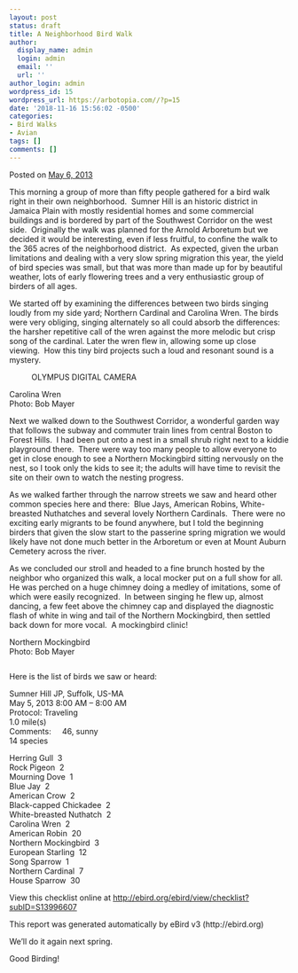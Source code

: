 ```yaml
---
layout: post
status: draft
title: A Neighborhood Bird Walk
author:
  display_name: admin
  login: admin
  email: ''
  url: ''
author_login: admin
wordpress_id: 15
wordpress_url: https://arbotopia.com//?p=15
date: '2018-11-16 15:56:02 -0500'
categories:
- Bird Walks
- Avian
tags: []
comments: []
---
```

<p><!-- wp:paragraph --></p>
<p>Posted on&nbsp;<a href="https://web.archive.org/web/20130510052128/http://www.arbotopia.com/a-neighborhood-bird-walk/">May 6, 2013</a></p>
<p><!-- /wp:paragraph --></p>
<p><!-- wp:paragraph --></p>
<p>This morning a group of more than fifty people gathered for a bird walk right in their own neighborhood.&nbsp; Sumner Hill is an historic district in Jamaica Plain with mostly residential homes and some commercial buildings and is bordered by part of the Southwest Corridor on the west side.&nbsp; Originally the walk was planned for the Arnold Arboretum but we decided it would be interesting, even if less fruitful, to confine the walk to the 365 acres of the neighborhood district.&nbsp; As expected, given the urban limitations and dealing with a very slow spring migration this year, the yield of bird species was small, but that was more than made up for by beautiful weather, lots of early flowering trees and a very enthusiastic group of birders of all ages.</p>
<p><!-- /wp:paragraph --></p>
<p><!-- wp:paragraph --></p>
<p>We started off by examining the differences between two birds singing loudly from my side yard; Northern Cardinal and Carolina Wren. The birds were very obliging, singing alternately so all could absorb the differences: the harsher repetitive call of the wren against the more melodic but crisp song of the cardinal. Later the wren flew in, allowing some up close viewing.&nbsp; How this tiny bird projects such a loud and resonant sound is a mystery.</p>
<p><!-- /wp:paragraph --></p>
<p><!-- wp:image {"id":309} --></p>
<figure class="wp-block-image"><img src="https://arbotopia.com/wp-content/uploads/2018/11/P1010002-1.jpg" alt="" class="wp-image-309"/><br />
<figcaption>OLYMPUS DIGITAL CAMERA</figcaption>
</figure>
<p><!-- /wp:image --></p>
<p><!-- wp:paragraph --></p>
<p>Carolina Wren<br>Photo: Bob Mayer</p>
<p><!-- /wp:paragraph --></p>
<p><!-- wp:paragraph --></p>
<p>Next we walked down to the Southwest Corridor, a wonderful garden way that follows the subway and commuter train lines from central Boston to Forest Hills.&nbsp; I had been put onto a nest in a small shrub right next to a kiddie playground there.&nbsp; There were way too many people to allow everyone to get in close enough to see a Northern Mockingbird sitting nervously on the nest, so I took only the kids to see it; the adults will have time to revisit the site on their own to watch the nesting progress.</p>
<p><!-- /wp:paragraph --></p>
<p><!-- wp:paragraph --></p>
<p>As we walked farther through the narrow streets we saw and heard other common species here and there:&nbsp; Blue Jays, American Robins, White-breasted Nuthatches and several lovely Northern Cardinals.&nbsp; There were no exciting early migrants to be found anywhere, but I told the beginning birders that given the slow start to the passerine spring migration we would likely have not done much better in the Arboretum or even at Mount Auburn Cemetery across the river.</p>
<p><!-- /wp:paragraph --></p>
<p><!-- wp:paragraph --></p>
<p>As we concluded our stroll and headed to a fine brunch hosted by the neighbor who organized this walk, a local mocker put on a full show for all.&nbsp; He was perched on a huge chimney doing a medley of imitations, some of which were easily recognized.&nbsp; In between singing he flew up, almost dancing, a few feet above the chimney cap and displayed the diagnostic flash of white in wing and tail of the Northern Mockingbird, then settled back down for more vocal.&nbsp; A mockingbird clinic!</p>
<p><!-- /wp:paragraph --></p>
<p><!-- wp:paragraph --></p>
<p>Northern Mockingbird<br>Photo: Bob Mayer</p>
<p><!-- /wp:paragraph --></p>
<p><!-- wp:image {"id":310} --></p>
<figure class="wp-block-image"><img src="https://i1.wp.com/arbotopia.com/wp-content/uploads/2018/11/P1080186-1.jpg?fit=525%2C328&amp;ssl=1" alt="" class="wp-image-310"/></figure>
<p><!-- /wp:image --></p>
<p><!-- wp:paragraph --></p>
<p>Here is the list of birds we saw or heard:</p>
<p><!-- /wp:paragraph --></p>
<p><!-- wp:paragraph --></p>
<p>Sumner Hill JP, Suffolk, US-MA<br>May 5, 2013 8:00 AM &ndash; 8:00 AM<br>Protocol: Traveling<br>1.0 mile(s)<br>Comments:&nbsp;&nbsp;&nbsp;&nbsp; 46, sunny<br>14 species</p>
<p><!-- /wp:paragraph --></p>
<p><!-- wp:paragraph --></p>
<p>Herring Gull&nbsp; 3<br>Rock Pigeon&nbsp; 2<br>Mourning Dove&nbsp; 1<br>Blue Jay&nbsp; 2<br>American Crow&nbsp; 2<br>Black-capped Chickadee&nbsp; 2<br>White-breasted Nuthatch&nbsp; 2<br>Carolina Wren&nbsp; 2<br>American Robin&nbsp; 20<br>Northern Mockingbird&nbsp; 3<br>European Starling&nbsp; 12<br>Song Sparrow&nbsp; 1<br>Northern Cardinal&nbsp; 7<br>House Sparrow&nbsp; 30</p>
<p><!-- /wp:paragraph --></p>
<p><!-- wp:paragraph --></p>
<p>View this checklist online at <a href="https://ebird.org/view/checklist/S13996607">http://ebird.org/ebird/view/checklist?subID=S13996607</a></p>
<p><!-- /wp:paragraph --></p>
<p><!-- wp:paragraph --></p>
<p>This report was generated automatically by eBird v3 (http://ebird.org)</p>
<p><!-- /wp:paragraph --></p>
<p><!-- wp:paragraph --></p>
<p>We&rsquo;ll do it again next spring.</p>
<p><!-- /wp:paragraph --></p>
<p><!-- wp:paragraph --></p>
<p>Good Birding!</p>
<p><!-- /wp:paragraph --></p>
